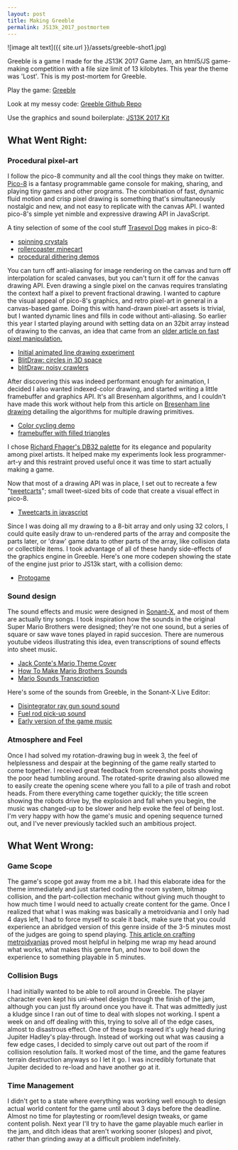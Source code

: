 ```yaml
---
layout: post
title: Making Greeble
permalink: JS13k_2017_postmortem
---
```

![image alt text]({{ site.url }}/assets/greeble-shot1.jpg)

Greeble is a game I made for the JS13K 2017 Game Jam, an html5/JS game-making competition with a file size limit of 13 kilobytes. This year the theme was 'Lost'. This is my post-mortem for Greeble.

Play the game: [Greeble](http://js13kgames.com/entries/greeble)

Look at my messy code: [Greeble Github Repo](https://github.com/rybar/js13k2017)

Use the graphics and sound boilerplate: [JS13K 2017 Kit](https://github.com/Rybar/js13k2017kit)

## What Went Right:

### Procedural pixel-art
  I follow the pico-8 community and all the cool things they make on twitter. [Pico-8](https://www.lexaloffle.com/pico-8.php) is a fantasy programmable game console for making, sharing, and playing tiny games and other programs. The combination of fast, dynamic fluid motion and crisp pixel drawing is something that's simultaneously nostalgic and new, and not easy to replicate with the canvas API. I wanted pico-8's simple yet nimble and expressive drawing API in JavaScript.

  A tiny selection of some of the cool stuff [Trasevol Dog](https://twitter.com/TRASEVOL_DOG) makes in pico-8:  
  * [spinning crystals](https://twitter.com/TRASEVOL_DOG/status/850510798074122241)
  * [rollercoaster minecart](https://twitter.com/TRASEVOL_DOG/status/893278061314977802)
  * [procedural dithering demos](https://twitter.com/TRASEVOL_DOG/status/829145759480107010)

  You can turn off anti-aliasing for image rendering on the canvas and turn off interpolation for scaled canvases, but you can't turn it off for the canvas drawing API. Even drawing a single pixel on the canvas requires translating the context half a pixel to prevent fractional drawing. I wanted to capture the visual appeal of pico-8's graphics, and retro pixel-art in general in a canvas-based game. Doing this with hand-drawn pixel-art assets is trivial, but I wanted dynamic lines and fills in code without anti-aliasing. So earlier this year I started playing around with setting data on an 32bit array instead of drawing to the canvas, an idea that came from an [older article on fast pixel manipulation. ](https://hacks.mozilla.org/2011/12/faster-canvas-pixel-manipulation-with-typed-arrays/)  

  * [Initial animated line drawing experiment](https://codepen.io/Rybar/full/PWZOGP/)
  * [BlitDraw: circles in 3D space](https://codepen.io/Rybar/full/qRNeOg/)
  * [blitDraw: noisy crawlers](https://codepen.io/Rybar/full/OWwGjE/)

  After discovering this was indeed performant enough for animation, I decided I also wanted indexed-color drawing, and started writing a little framebuffer and graphics API. It's all Bresenham algorithms, and I couldn't have made this work without help from this article on [Bresenham line drawing](http://members.chello.at/~easyfilter/bresenham.html) detailing the algorithms for multiple drawing primitives.

  * [Color cycling demo](https://codepen.io/Rybar/full/oZNwpJ/)
  * [framebuffer with filled triangles](https://codepen.io/Rybar/pen/wdbggz)

  I chose [Richard Fhager's DB32 palette](http://pixeljoint.com/forum/forum_posts.asp?TID=16247) for its elegance and popularity among pixel artists. It helped make my experiments look less programmer-art-y and this restraint proved useful once it was time to start actually making a game.

  Now that most of a drawing API was in place, I set out to recreate a few "[tweetcarts](https://twitter.com/search?q=%23tweetcart&src=typd)"; small tweet-sized bits of code that create a visual effect in pico-8.  
  * [Tweetcarts in javascript](https://codepen.io/Rybar/full/YQEXbd/)

  Since I was doing all my drawing to a 8-bit array and only using 32 colors, I could quite easily draw to un-rendered parts of the array and composite the parts later, or 'draw' game data to other parts of the array, like collision data or collectible items. I took advantage of all of these handy side-effects of the graphics engine in Greeble. Here's one more codepen showing the state of the engine just prior to JS13k start, with a collision demo:

  * [Protogame](https://codepen.io/Rybar/full/dRexwa/)  

### Sound design
  The sound effects and music were designed in [Sonant-X](https://github.com/nicolas-van/sonant-x-live), and most of them are actually tiny songs. I took inspiration how the sounds in the original Super Mario Brothers were designed; they're not one sound, but a series of square or saw wave tones played in rapid succesion. There are numerous youtube videos illustrating this idea, even transcriptions of sound effects into sheet music.

  * [Jack Conte's Mario Theme Cover](https://www.youtube.com/watch?v=JWiqUgJ0qsM)
  * [How To Make Mario Brothers Sounds](https://youtu.be/egd7vhTuC8Q)
  * [Mario Sounds Transcription](https://www.youtube.com/watch?v=mnSjJUC7z38)

  Here's some of the sounds from Greeble, in the Sonant-X Live Editor:

  * [Disintegrator ray gun sound sound](https://nicolas-van.github.io/sonant-x-live/#N4IgTg9g7gMgpgOxALgEwFYAsmA0JEAmACgIYAuZcYSaeAzhAgOYAi5JKA2qBHQMYBGAPoQ%2BZFAHY8vQUIJxxyAAzT%2Bw%2BWQCuCOChUgZwgB6IAbigGrZpiABsLATlRXhUEqbgAzCGAC2KAGYrVBExSWC5BT0IjW1dZQiTBHNkSwN%2BEJt7VIA2HIi3D28%2FQLwECABLOjghTxJ5MBRMKXxkoXIyEj4Aa2jW0yE6TTpOipoBVADcfqEwOFs4EmrHCQD8md8lykbkCWcQTyNaitttlH3D2rmARxR0JVQHPEu5hgQSBD54gQCLo%2FlbCQAJ5CMgVXzxaaXAHA9q%2BRQCdaXAAOHyucFuCQOR1RCDhin0tm8IjU6MxhOJl08Nz6RIgZNpxJI8MZ9MKXh8%2FixyK4AgAung%2BFxQDROAIJJZxSpxZKJNKJTgVErFSrlWrVRr1VrNZq%2BQBffUCkBvJjwGiYPVAAA)
  * [Fuel rod pick-up sound](https://nicolas-van.github.io/sonant-x-live/#N4IgTg9g7gMgpgOxALgCwEYDMqA0JEAmACgIYAuZcYSyATHgM4QIDmAIuSSgNqgQMBjdAH0IAsigDsefkOEE4E5AAYZgkQrIBXBHBSqQskQA9EAN31q5ZiABsU6AJz1D64VBJm4AMwhgAtigusrSi4lJWoZqWrgJRijp6KpHCpggWybGhNvbITsGCoR5evgFBeAgQAJYMcMLeJApgMebC5GQkAgDWLenCDFoMHVU0mACs6HitYHC2cCS1KGO0AGwAHFN9%2FguUzXnKmHjexvVVtrsxx%2FUzAI4O6Mq0Y0cnM0wIJAgCSU%2FPIFcKWwkACewjIVX8SUO%2FxOgJBbX8SjGKxewgADp9rnA7pkrhiEAilAZbL5RG5vLcYiSIPUThTsVTSfSccTSSREYyacUfH5Apk0Tx0ABdPACHigGjcdArSbSlHoSSqBXPBWHVTqnAarWanXavW6g369VCgC%2BppFIHeLHgNEkJqAA)
  * [Early version of the game music](https://nicolas-van.github.io/sonant-x-live/#N4IgTg9g7gMgpgOxALgKyoIwGYA0JEAmACgIYAuZcYSyuIAzhAgOYAi5JKA2qBPQMYYA%2BhH5kUAdjx9BQgnHHIADNIHD5ZAK4I4KFSBnCAHogBue1bNMQANigwBODJeFQSpuADMIYALb3LACYRMUkguQULAwFgjW1dZXCTBHNE6P5g6ztkDEDUcLcPbz8AkAQIAEt6OCFPEnkwKLMhcjISfgBrFEClfWb6TXo2ipoe3rxmsDgbOBJq7oAWDAAOCZShXznKRuQJOk8jWoqbbe68A9qpgEcUADZbnvPDqcYEEgR%2BBOx9C%2FkbEgAnkIyBVfAlbk8Iv8gSRfIoFqsQBcAA7vS5wG7IBaQ1EIFpwqI2bwiNTozH6IkQWqHTzXQnE2kY%2BlU2GKCnEwpeHz%2BNLI7jOQIAXTw%2FG4oBoXGwUhUGAWKhlC2xCulOClOAV8tVivVWpVao1OtlSt1hqwerlhu1yvVgoAvjhxfyzZbNUbLRCZc6DQrjbKPaqvVrXVatf79UHLb6Fh67XaHelhKJFFIExE2S40%2FEooYhMlUvoc1luugM5zijznOlgkmwlW09mYpmdCgHEkzA2MkIizlUNi62XuaVylUanUGk11q12l0cg4U%2F1BsMaBgJBIIfh1lMZnMvnK6M1NkMqCgFvkkTTjqc0hdGZiMBglHlIS8mO9PsWz79poDgaCEoFIT%2BH9WTuT9DlxMkUH2cC0RArEU0pElZFvZlqUgtJEJQjDiTg9kqQHEpeX5HAhRFMUyn5J9XUCXBqPyTUGJ1GUaMNKjWNo1j6KY7jGKUONHWQSUsEY3JVldYSeMk5ixIDETAhkz1eKkpjY3tXhSRrXYMw0Dt1AULM0hzPNdK7Wx7AcADUwInlLJkatQi0usdMMxs4mbFzO2MjzMjM2dbMbayh0qapanqY80maKdOhQZZEQXIYSBGO4sCwOLN2mWZ5ixbUN1MDYtnCxxLJvS9wuKmk6XgwJyqEF83g%2Bf8S3PKEfxBMET0A78YQJZAn2aiCsJ%2BGC8VwvBEJzQaxoZCqmRyKaqSwhCcJ6ud5qEQKiMEgVhRAUVBIEyVUAAjBMFVI7lJlU7XXO4NWyUkSFjus6AOu%2F1Lru%2FiKK21BVhO7FZSe26zucE6XrO%2F6ruerVAYuy1W1B4Hobhk15VUnbXmYeBlywW0gAAA%3D%3D)

### Atmosphere and Feel

  Once I had solved my rotation-drawing bug in week 3, the feel of helplessness and despair at the beginning of the game really started to come together. I received great feedback from screenshot posts showing the poor head tumbling around. The rotated-sprite drawing also allowed me to easily create the opening scene where you fall to a pile of trash and robot heads. From there everything came together quickly; the title screen showing the robots drive by, the explosion and fall when you begin, the music was changed-up to be slower and help evoke the feel of being lost. I'm very happy with how the game's music and opening sequence turned out, and I've never previously tackled such an ambitious project.

## What Went Wrong:


### Game Scope
 The game's scope got away from me a bit. I had this elaborate idea for the theme immediately and just started coding the room system, bitmap collision, and the part-collection mechanic without giving much thought to how much time I would need to actually create content for the game. Once I realized that what I was making was basically a metroidvania and I only had 4 days left, I had to force myself to scale it back, make sure that you could experience an abridged version of this genre inside of the 3-5 minutes most of the judges are going to spend playing. [This article on crafting metroidvanias](https://subtractivedesign.blogspot.com/2013/01/guide-to-making-metroidvania-style.html) proved most helpful in helping me wrap my head around what works, what makes this genre fun, and how to boil down the experience to something playable in 5 minutes.

### Collision Bugs
  I had initially wanted to be able to roll around in Greeble. The player character even kept his uni-wheel design through the finish of the jam, although you can just fly around once you have it. That was admittedly just a kludge since I ran out of time to deal with slopes not working. I spent a week on and off dealing with this, trying to solve all of the edge cases, almost to disastrous effect. One of these bugs reared it's ugly head during Jupiter Hadley's play-through. Instead of working out what was causing a few edge cases, I decided to simply carve out out part of the room if collision resolution fails. It worked most of the time, and the game features terrain destruction anyways so I let it go. I was incredibly fortunate that Jupiter decided to re-load and have another go at it.

### Time Management   

  I didn't get to a state where everything was working well enough to design actual world content for the game until about 3 days before the deadline. Almost no time for playtesting or room/level design tweaks, or game content polish.  Next year I'll try to have the game playable much earlier in the jam, and ditch ideas that aren't working sooner (slopes) and pivot, rather than grinding away at a difficult problem indefinitely.
